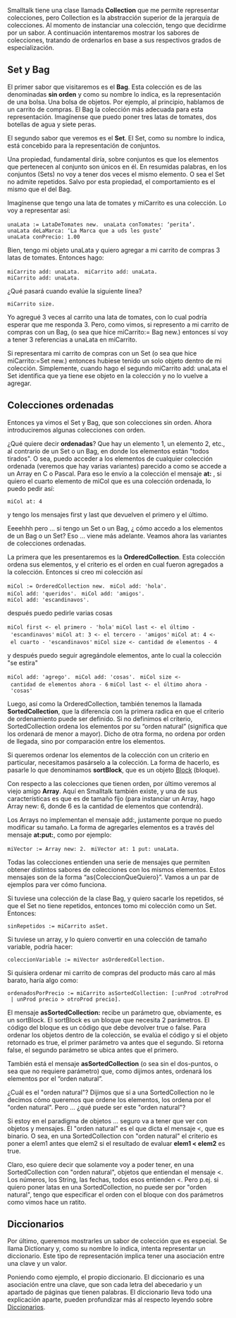 Smalltalk tiene una clase llamada **Collection** que me permite representar colecciones, pero Collection es la abstracción superior de la jerarquía de colecciones. Al momento de instanciar una colección, tengo que decidirme por un sabor. A continuación intentaremos mostrar los sabores de colecciones, tratando de ordenarlos en base a sus respectivos grados de especialización.

Set y Bag
---------

El primer sabor que visitaremos es el **Bag**. Esta colección es de las denominadas **sin orden** y como su nombre lo indica, es la representación de una bolsa. Una bolsa de objetos. Por ejemplo, al principio, hablamos de un carrito de compras. El Bag la colección más adecuada para esta representación. Imagínense que puedo poner tres latas de tomates, dos botellas de agua y siete peras.

El segundo sabor que veremos es el **Set**. El Set, como su nombre lo indica, está concebido para la representación de conjuntos.

Una propiedad, fundamental diría, sobre conjuntos es que los elementos que pertenecen al conjunto son únicos en él. En resumidas palabras, en los conjuntos (Sets) no voy a tener dos veces el mismo elemento. O sea el Set no admite repetidos. Salvo por esta propiedad, el comportamiento es el mismo que el del Bag.

Imagínense que tengo una lata de tomates y miCarrito es una colección. Lo voy a representar así:

`unaLata := LataDeTomates new. `
`unaLata conTomates: ‘perita’. `
`unaLata deLaMarca: ‘La Marca que a uds les guste’ `
`unaLata conPrecio: 1.00 `

Bien, tengo mi objeto unaLata y quiero agregar a mi carrito de compras 3 latas de tomates. Entonces hago:

`miCarrito add: unaLata. `
`miCarrito add: unaLata. `
`miCarrito add: unaLata. `

¿Qué pasará cuando evalúe la siguiente línea?

`miCarrito size.`

Yo agregué 3 veces al carrito una lata de tomates, con lo cual podría esperar que me responda 3. Pero, como vimos, si represento a mi carrito de compras con un Bag, (o sea que hice miCarrito:= Bag new.) entonces sí voy a tener 3 referencias a unaLata en miCarrito.

Si representara mi carrito de compras con un Set (o sea que hice miCarrito:=Set new.) entonces hubiese tenido un solo objeto dentro de mi colección. Simplemente, cuando hago el segundo miCarrito add: unaLata el Set identifica que ya tiene ese objeto en la colección y no lo vuelve a agregar.

Colecciones ordenadas
---------------------

Entonces ya vimos el Set y Bag, que son colecciones sin orden. Ahora introduciremos algunas colecciones con orden.

¿Qué quiere decir **ordenadas**? Que hay un elemento 1, un elemento 2, etc., al contrario de un Set o un Bag, en donde los elementos están "todos tirados". O sea, puedo acceder a los elementos de cualquier colección ordenada (veremos que hay varias variantes) parecido a como se accede a un Array en C o Pascal. Para eso le envío a la colección el mensaje **at:** , si quiero el cuarto elemento de miCol que es una colección ordenada, lo puedo pedir así:

`miCol at: 4 `

y tengo los mensajes first y last que devuelven el primero y el último.

Eeeehhh pero … si tengo un Set o un Bag, ¿ cómo accedo a los elementos de un Bag o un Set? Eso ... viene más adelante. Veamos ahora las variantes de colecciones ordenadas.

La primera que les presentaremos es la **OrderedCollection**. Esta colección ordena sus elementos, y el criterio es el orden en cual fueron agregados a la colección. Entonces si creo mi colección así

`miCol := OrderedCollection new. `
`miCol add: 'hola'. `
`miCol add: 'queridos'. `
`miCol add: 'amigos'. `
`miCol add: 'escandinavos'. `

después puedo pedirle varias cosas

`miCol first <- el primero - 'hola'`
`miCol last <- el último - 'escandinavos'`
`miCol at: 3 <- el tercero - 'amigos'`
`miCol at: 4 <- el cuarto - 'escandinavos'`
`miCol size <- cantidad de elementos - 4`

y después puedo seguir agregándole elementos, ante lo cual la colección "se estira"

`miCol add: 'agrego'. `
`miCol add: 'cosas'. `
`miCol size <- cantidad de elementos ahora - 6`
`miCol last <- el último ahora - 'cosas'`

Luego, así como la OrderedCollection, también tenemos la llamada **SortedCollection**, que la diferencia con la primera radica en que el criterio de ordenamiento puede ser definido. Si no definimos el criterio, SortedCollection ordena los elementos por su “orden natural” (significa que los ordenará de menor a mayor). Dicho de otra forma, no ordena por orden de llegada, sino por comparación entre los elementos.

Si queremos ordenar los elementos de la colección con un criterio en particular, necesitamos pasárselo a la colección. La forma de hacerlo, es pasarle lo que denominamos **sortBlock**, que es un objeto [Block](bloques.html) (bloque).

Con respecto a las colecciones que tienen orden, por último veremos al viejo amigo **Array**. Aquí en Smalltalk también existe, y una de sus características es que es de tamaño fijo (para instanciar un Array, hago Array new: 6, donde 6 es la cantidad de elementos que contendrá).

Los Arrays no implementan el mensaje add:, justamente porque no puedo modificar su tamaño. La forma de agregarles elementos es a través del mensaje **at:put:**, como por ejemplo:

`miVector := Array new: 2. `
`miVector at: 1 put: unaLata. `

Todas las colecciones entienden una serie de mensajes que permiten obtener distintos sabores de colecciones con los mismos elementos. Estos mensajes son de la forma “as{ColeccionQueQuiero}”. Vamos a un par de ejemplos para ver cómo funciona.

Si tuviese una colección de la clase Bag, y quiero sacarle los repetidos, sé que el Set no tiene repetidos, entonces tomo mi colección como un Set. Entonces:

`sinRepetidos := miCarrito asSet. `

Si tuviese un array, y lo quiero convertir en una colección de tamaño variable, podría hacer:

`coleccionVariable := miVector asOrderedCollection. `

Si quisiera ordenar mi carrito de compras del producto más caro al más barato, haría algo como:

`ordenadosPorPrecio := miCarrito asSortedCollection: [:unProd :otroProd | unProd precio > otroProd precio]. `

El mensaje **asSortedCollection:** recibe un parámetro que, obviamente, es un sortBlock. El sortBlock es un bloque que necesita 2 parámetros. El código del bloque es un código que debe devolver true o false. Para ordenar los objetos dentro de la colección, se evalúa el código y si el objeto retornado es true, el primer parámetro va antes que el segundo. Si retorna false, el segundo parámetro se ubica antes que el primero.

También está el mensaje **asSortedCollection** (o sea sin el dos-puntos, o sea que no requiere parámetro) que, como dijimos antes, ordenará los elementos por el “orden natural”.

¿Cuál es el "orden natural"? Dijimos que si a una SortedCollection no le decimos cómo queremos que ordene los elementos, los ordena por el "orden natural". Pero ... ¿qué puede ser este "orden natural"?

Si estoy en el paradigma de objetos ... seguro va a tener que ver con objetos y mensajes. El "orden natural" es el que dicta el mensaje &lt;, que es binario. O sea, en una SortedCollection con "orden natural" el criterio es poner a elem1 antes que elem2 si el resultado de evaluar **elem1 &lt; elem2** es true.

Claro, eso quiere decir que solamente voy a poder tener, en una SortedCollection con "orden natural", objetos que entiendan el mensaje &lt;. Los números, los String, las fechas, todos esos entienden &lt;. Pero p.ej. si quiero poner latas en una SortedCollection, no puede ser por "orden natural", tengo que especificar el orden con el bloque con dos parámetros como vimos hace un ratito.

Diccionarios
------------

Por último, queremos mostrarles un sabor de colección que es especial. Se llama Dictionary y, como su nombre lo indica, intenta representar un diccionario. Este tipo de representación implica tener una asociación entre una clave y un valor.

Poniendo como ejemplo, el propio diccionario. El diccionario es una asociación entre una clave, que son cada letra del abecedario y un apartado de páginas que tienen palabras. El diccionario lleva todo una explicación aparte, pueden profundizar más al respecto leyendo sobre [Diccionarios](diccionarios.html).
